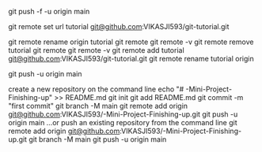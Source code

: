 git push -f -u origin main


 git remote set url tutorial git@github.com:VIKASJI593/git-tutorial.git


git remote rename origin tutorial
git remote
git remote -v
git remote remove tutorial
git remote
git remote -v
git remote add tutorial git@github.com:VIKASJI593/git-tutorial.git
git remote rename tutorial origin

git push -u origin main











 create a new repository on the command line
echo "# -Mini-Project-Finishing-up" >> README.md
git init
git add README.md
git commit -m "first commit"
git branch -M main
git remote add origin git@github.com:VIKASJI593/-Mini-Project-Finishing-up.git
git push -u origin main
…or push an existing repository from the command line
git remote add origin git@github.com:VIKASJI593/-Mini-Project-Finishing-up.git
git branch -M main
git push -u origin main
